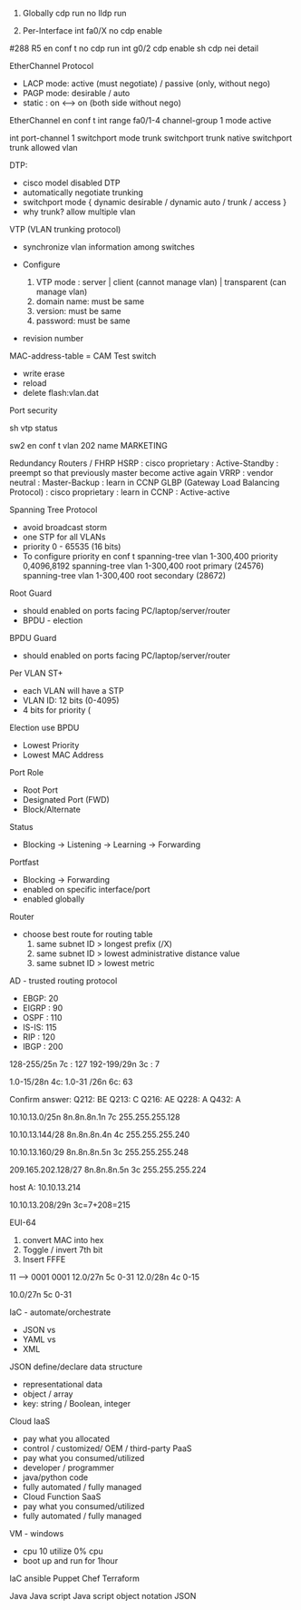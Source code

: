 1. Globally
  cdp run
  no lldp run

2. Per-Interface
int fa0/X
  no cdp enable

#288
R5
en
conf t
  no cdp run
  int g0/2
     cdp enable
sh cdp nei detail


EtherChannel Protocol
- LACP mode: active (must negotiate) / passive (only, without nego)
- PAGP mode: desirable / auto
- static : on <--> on (both side without nego)

EtherChannel 
en
conf t
int range fa0/1-4
  channel-group 1 mode active 

int port-channel 1
  switchport mode trunk
  switchport trunk native
  switchport trunk allowed vlan 

DTP: 
- cisco model disabled DTP 
- automatically negotiate trunking
- switchport mode { dynamic desirable / dynamic auto / trunk / access }
- why trunk? allow multiple vlan

VTP (VLAN trunking protocol)
- synchronize vlan information among switches
- Configure 
  1. VTP mode : server | client (cannot manage vlan) | transparent (can manage vlan)
  2. domain name: must be same
  3. version: must be same
  4. password: must be same

- revision number


MAC-address-table  = CAM 
Test switch
- write erase
- reload
- delete flash:vlan.dat

Port security

sh vtp status

sw2
en
conf t
  vlan 202
    name MARKETING

Redundancy Routers / FHRP
HSRP
: cisco proprietary
: Active-Standby
: preempt so that previously master become active again
VRRP
: vendor neutral
: Master-Backup
: learn in CCNP
GLBP (Gateway Load Balancing Protocol)
: cisco proprietary
: learn in CCNP
: Active-active


Spanning Tree Protocol
- avoid broadcast storm
- one STP for all VLANs 
- priority 0 - 65535 (16 bits)
- To configure priority
  en
  conf t
     spanning-tree vlan 1-300,400 priority 0,4096,8192
     spanning-tree vlan 1-300,400 root primary (24576)
     spanning-tree vlan 1-300,400 root secondary (28672)

Root Guard
- should enabled on ports facing PC/laptop/server/router
- BPDU - election

BPDU Guard
- should enabled on ports facing PC/laptop/server/router



Per VLAN ST+
- each VLAN will have a STP
- VLAN ID: 12 bits (0-4095)
- 4 bits for priority (


Election use BPDU
- Lowest Priority
- Lowest MAC Address


Port Role
- Root Port 
- Designated Port (FWD)
- Block/Alternate

Status
- Blocking -> Listening -> Learning -> Forwarding

Portfast
- Blocking -> Forwarding
- enabled on specific interface/port
- enabled globally


Router
- choose best route for routing table
  1. same subnet ID > longest prefix (/X)
  2. same subnet ID > lowest administrative distance value
  3. same subnet ID > lowest metric
 
AD - trusted routing protocol
- EBGP: 20
- EIGRP : 90
- OSPF : 110
- IS-IS: 115
- RIP : 120
- IBGP : 200


128-255/25n 7c : 127
192-199/29n 3c : 7

1.0-15/28n 4c: 
1.0-31 /26n 6c: 63 

Confirm answer:
Q212: BE
Q213: C
Q216: AE
Q228: A
Q432: A

10.10.13.0/25n
8n.8n.8n.1n 7c
255.255.255.128

10.10.13.144/28
8n.8n.8n.4n 4c
255.255.255.240


10.10.13.160/29
8n.8n.8n.5n 3c
255.255.255.248

209.165.202.128/27
8n.8n.8n.5n 3c
255.255.255.224

host A: 10.10.13.214

10.10.13.208/29n 3c=7+208=215


EUI-64
1. convert MAC into hex
2. Toggle / invert 7th bit
3. Insert FFFE


11 --> 0001 0001 
12.0/27n 5c 0-31
12.0/28n 4c 0-15

10.0/27n 5c 0-31

IaC - automate/orchestrate
- JSON
vs
- YAML
vs
- XML

JSON
define/declare data structure
- representational data
- object / array
- key: string / Boolean, integer

Cloud
IaaS
- pay what you allocated
- control / customized/ OEM / third-party
PaaS
- pay what you consumed/utilized
- developer / programmer
- java/python code
- fully automated / fully managed
- Cloud Function
SaaS
- pay what you consumed/utilized
- fully automated / fully managed


VM - windows
- cpu 10 utilize 0% cpu
- boot up and run for 1hour 


IaC
ansible
Puppet
Chef
Terraform

Java
Java script
Java script object notation JSON





